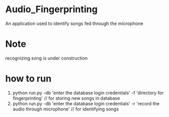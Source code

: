 # Audio_Fingerprinting
An application used to identify songs fed through the microphone

# Note 
recognizing song is under construction 

# how to run
1. python run.py -db 'enter the database login credentials' -f 'directory for fingerprinting' // for storing new songs in database
2. python run.py -db 'enter the database login credentials' -r 'record the audio through microphone' // for identifying songs


